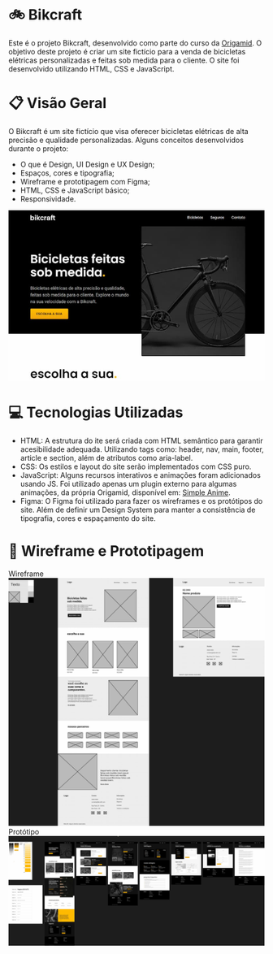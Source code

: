 # 🚲 Bikcraft

Este é o projeto Bikcraft, desenvolvido como parte do curso da [Origamid](https://www.origamid.com/). O objetivo deste projeto é criar um site fictício para a venda de bicicletas elétricas personalizadas e feitas sob medida para o cliente. O site foi desenvolvido utilizando HTML, CSS e JavaScript.

# 📋 Visão Geral

O Bikcraft é um site fictício que visa oferecer bicicletas elétricas de alta precisão e qualidade personalizadas.
Alguns conceitos desenvolvidos durante o projeto:
- O que é Design, UI Design e UX Design;
- Espaços, cores e tipografia;
- Wireframe e prototipagem com Figma;
- HTML, CSS e JavaScript básico;
- Responsividade.

<img src="./img/bikcraft.jpg">

# 💻 Tecnologias Utilizadas

- HTML: A estrutura do ite será criada com HTML semântico para garantir acesibilidade adequada. Utilizando tags como: header, nav, main, footer, article e section, além de atributos como aria-label.
- CSS: Os estilos e layout do site serão implementados com CSS puro.
- JavaScript: Alguns recursos interativos e animações foram adicionados usando JS. Foi utilizado apenas um plugin externo para algumas animações, da própria Origamid, disponível em: [Simple Anime](https://github.com/origamid/simple-anime).
- Figma: O Figma foi utilizado para fazer os wireframes e os protótipos do site. Além de definir um Design System para manter a consistência de tipografia, cores e espaçamento do site.

# 📝 Wireframe e Prototipagem

Wireframe
<img src="./img/bikcraft-wireframe.jpg">
Protótipo
<img src="./img/bikcraft-prototipo.jpg">
